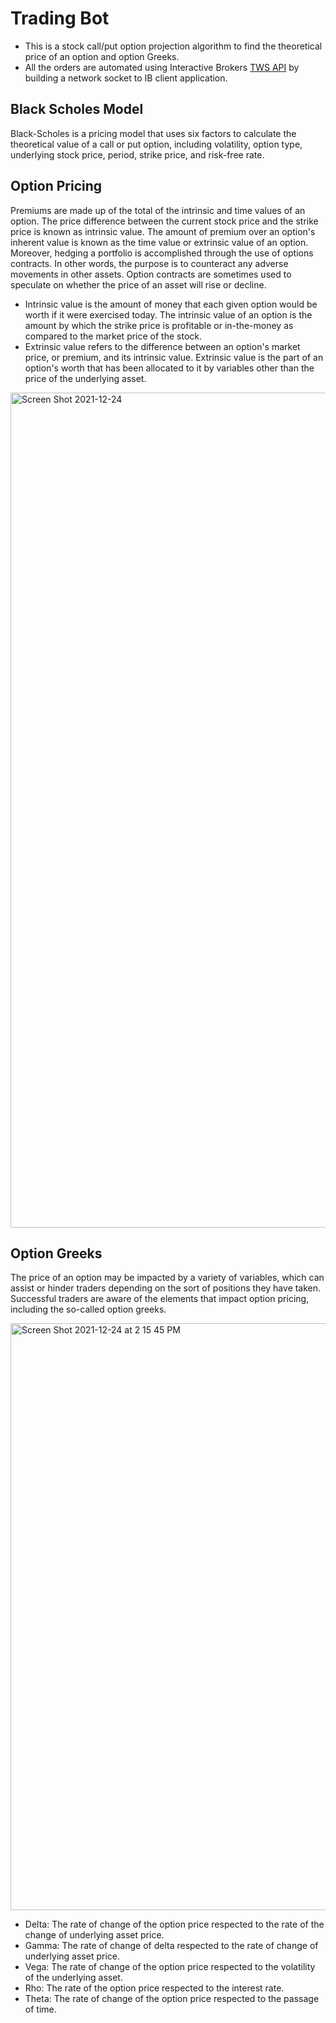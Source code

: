 # Trading Bot 
- This is a stock call/put option projection algorithm to find the theoretical price of an option and option Greeks.
- All the orders are automated using Interactive Brokers <a href="https://interactivebrokers.github.io/tws-api/introduction.html">TWS API</a> by building a network socket to IB client application.

##  Black Scholes Model
Black-Scholes is a pricing model that uses six factors to calculate the theoretical value of a call or put option, including volatility, option type, underlying stock price, period, strike price, and risk-free rate.

## Option Pricing 
Premiums are made up of the total of the intrinsic and time values of an option. The price difference between the current stock price and the strike price is known as intrinsic value. The amount of premium over an option's inherent value is known as the time value or extrinsic value of an option. Moreover, hedging a portfolio is accomplished through the use of options contracts. In other words, the purpose is to counteract any adverse movements in other assets. Option contracts are sometimes used to speculate on whether the price of an asset will rise or decline.
- Intrinsic value is the amount of money that each given option would be worth if it were exercised today. The intrinsic value of an option is the amount by which the strike price is profitable or in-the-money as compared to the market price of the stock.
- Extrinsic value refers to the difference between an option's market price, or premium, and its intrinsic value. Extrinsic value is the part of an option's worth that has been allocated to it by variables other than the price of the underlying asset.

<img width="1336" alt="Screen Shot 2021-12-24 " src="https://user-images.githubusercontent.com/74301587/148841406-c3b9d9ae-d739-4e63-b4e0-b181c046d760.png">

## Option Greeks
The price of an option may be impacted by a variety of variables, which can assist or hinder traders depending on the sort of positions they have taken. Successful traders are aware of the elements that impact option pricing, including the so-called option greeks.

<img width="939" alt="Screen Shot 2021-12-24 at 2 15 45 PM" src="https://user-images.githubusercontent.com/74301587/148850136-8b3a925b-4042-45e6-be34-7ba3eee75812.png">

- Delta: The rate of change of the option price respected to the rate of the change of underlying asset price.
- Gamma: The rate of change of delta respected to the rate of change of underlying asset price.
- Vega: The rate of change of the option price respected to the volatility of the underlying asset.
- Rho: The rate of the option price respected to the interest rate.
- Theta: The rate of change of the option price respected to the passage of time.
